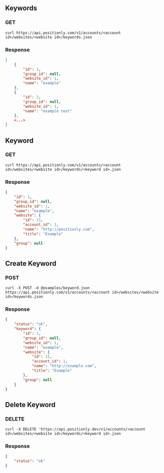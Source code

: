 ## Keywords

### GET
```shell
curl https://api.positionly.com/v1/accounts/<account id>/websites/<website id>/keywords.json
```

### Response
```json
[
    {
        "id": 1,
        "group_id": null,
        "website_id": 1,
        "name": "example"
    },
    {
        "id": 2,
        "group_id": null,
        "website_id": 1,
        "name": "example test"
    },
    <...>
]
```

## Keyword

### GET
```shell
curl https://api.positionly.com/v1/accounts/<account id>/websites/<website id>/keywords/<keyword id>.json
```

### Response
```json
{
    "id": 1,
    "group_id": null,
    "website_id": 1,
    "name": "example",
    "website": {
        "id": 11,
        "account_id": 1,
        "name": "http://positionly.com",
        "title": "Example"
    },
    "group": null
}
```

## Create Keyword

### POST
```shell
curl -X POST -d @examples/keyword.json https://api.positionly.com/v1/accounts/<account id>/websites/<website id>/keywords.json
```

### Response
```json
{
    "status": "ok",
    "keyword": {
        "id": 1,
        "group_id": null,
        "website_id": 1,
        "name": "example",
        "website": {
            "id": 11,
            "account_id": 1,
            "name": "http://example.com",
            "title": "Example"
        },
        "group": null
    }
}
```

## Delete Keyword

### DELETE
```shell
curl -X DELETE 'https://api.positionly.dev/v1/accounts/<account id>/websites/<website id>/keywords/<keyword id>.json
```

### Response
```json
{
    "status": "ok"
}
```
